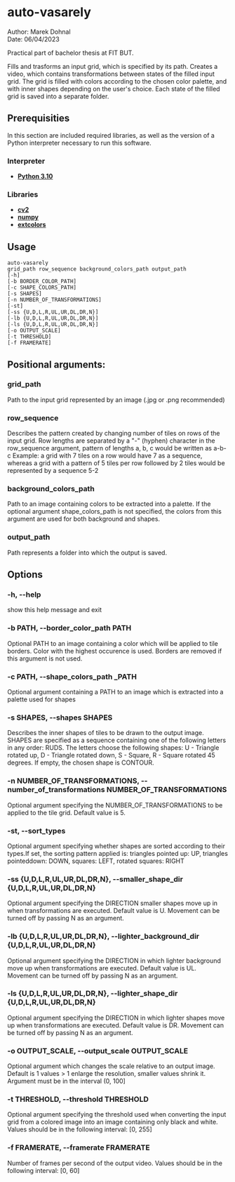 # auto-vasarely

Author: Marek Dohnal  
Date: 06/04/2023

Practical part of bachelor thesis at FIT BUT.

Fills and trasforms an input grid, which is specified by its path.
Creates a video, which contains transformations between states of the
filled input grid. The grid is filled with colors according to the chosen
color palette, and with inner shapes depending on the user's choice. 
Each state of the filled grid is saved into a separate folder.

## Prerequisities

In this section are included required libraries, as well as the version of a
Python interpreter necessary to run this software.

### Interpreter
- **[Python 3.10](https://www.python.org/downloads/release/python-310)**

### Libraries
- **[cv2](https://pypi.org/project/opencv-python/)**
- **[numpy](https://numpy.org/)**
- **[extcolors](https://pypi.org/project/extcolors/)**
## Usage
`auto-vasarely`  
`grid_path row_sequence background_colors_path output_path`  
`[-h]`   
`[-b BORDER_COLOR_PATH]`  
`[-c SHAPE_COLORS_PATH]`  
`[-s SHAPES]`  
`[-n NUMBER_OF_TRANSFORMATIONS]`   
`[-st]`   
`[-ss {U,D,L,R,UL,UR,DL,DR,N}]`   
`[-lb {U,D,L,R,UL,UR,DL,DR,N}]`  
`[-ls {U,D,L,R,UL,UR,DL,DR,N}]`  
`[-o OUTPUT_SCALE]`  
`[-t THRESHOLD]`   
`[-f FRAMERATE]`

## Positional arguments:
### grid_path             
Path to the input grid represented by an image (.jpg or .png recommended)
### row_sequence          
Describes the pattern created by changing number of tiles on rows of the input grid. Row lengths are separated by a "-" (hyphen) character in the row_sequence
argument, pattern of lengths a, b, c would be written as a-b-c Example: a grid with 7 tiles on a row would have 7 as a sequence, whereas a grid with a pattern
of 5 tiles per row followed by 2 tiles would be represented by a sequence 5-2
### background_colors_path
Path to an image containing colors to be extracted into a palette. If the optional argument shape_colors_path is not specified, the colors from this argument
are used for both background and shapes. 
### output_path           
Path represents a folder into which the output is saved.

## Options

### -h, --help            
show this help message and exit

### -b PATH, --border_color_path PATH
Optional PATH to an image containing a color which will be applied to tile borders. Color with the highest occurence is used. Borders are removed if this
argument is not used.

### -c PATH, --shape_colors_path _PATH
Optional argument containing a PATH to an image which is extracted into a palette used for shapes

### -s SHAPES, --shapes SHAPES
Describes the inner shapes of tiles to be drawn to the output image. SHAPES are specified as a sequence containing one of the following letters in any order:
RUDS. The letters choose the following shapes: U - Triangle rotated up, D - Triangle rotated down, S - Square, R - Square rotated 45 degrees. If empty, the
chosen shape is CONTOUR.

### -n NUMBER_OF_TRANSFORMATIONS, --number_of_transformations NUMBER_OF_TRANSFORMATIONS
Optional argument specifying the NUMBER_OF_TRANSFORMATIONS to be applied to the tile grid. Default value is 5.

### -st, --sort_types     
Optional argument specifying whether shapes are sorted according to their types.If set, the sorting pattern applied is: triangles pointed up: UP, triangles
pointeddown: DOWN, squares: LEFT, rotated squares: RIGHT

### -ss {U,D,L,R,UL,UR,DL,DR,N}, --smaller_shape_dir {U,D,L,R,UL,UR,DL,DR,N}
Optional argument specifying the DIRECTION smaller shapes move up in when transformations are executed. Default value is U. Movement can be turned off by
passing N as an argument.

### -lb {U,D,L,R,UL,UR,DL,DR,N}, --lighter_background_dir {U,D,L,R,UL,UR,DL,DR,N}
Optional argument specifying the DIRECTION in which lighter background move up when transformations are executed. Default value is UL. Movement can be turned
off by passing N as an argument.

### -ls {U,D,L,R,UL,UR,DL,DR,N}, --lighter_shape_dir {U,D,L,R,UL,UR,DL,DR,N}
Optional argument specifying the DIRECTION in which lighter shapes move up when transformations are executed. Default value is DR. Movement can be turned off
by passing N as an argument.
  
### -o OUTPUT_SCALE, --output_scale OUTPUT_SCALE
Optional argument which changes the scale relative to an output image. Default is 1 values > 1 enlarge the resolution, smaller values shrink it. Argument must
be in the interval (0, 100]

### -t THRESHOLD, --threshold THRESHOLD
Optional argument specifying the threshold used when converting the input grid from a colored image into an image containing only black and white. Values
should be in the following interval: [0, 255]

### -f FRAMERATE, --framerate FRAMERATE
Number of frames per second of the output video. Values should be in the following interval: [0, 60]
